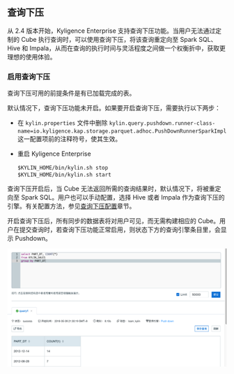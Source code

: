 





## 查询下压

从 2.4 版本开始，Kyligence Enterprise 支持查询下压功能。当用户无法通过定制的 Cube 执行查询时，可以使用查询下压，将该查询重定向至 Spark SQL、Hive 和 Impala，从而在查询的执行时间与灵活程度之间做一个权衡折中，获取更理想的使用体验。

### 启用查询下压

查询下压可用的前提条件是有已加载完成的表。

默认情况下，查询下压功能未开启。如果要开启查询下压，需要执行以下两步：

- 在 `kylin.properties` 文件中删除 `kylin.query.pushdown.runner-class-name=io.kyligence.kap.storage.parquet.adhoc.PushDownRunnerSparkImpl` 这一配置项前的注释符号，使其生效。

- 重启 Kyligence Enterprise

  ```
  $KYLIN_HOME/bin/kylin.sh stop
  $KYLIN_HOME/bin/kylin.sh start
  ```

查询下压开启后，当 Cube 无法返回所需的查询结果时，默认情况下，将被重定向至 Spark SQL。用户也可以手动配置，选择 Hive 或者 Impala 作为查询下压的引擎。有关配置方法，参见[查询下压配置](../config/pushdown/README.md)章节。

开启查询下压后，所有同步的数据表将对用户可见，而无需构建相应的 Cube。用户在提交查询时，若查询下压功能正常启用，则状态下方的查询引擎条目里，会显示 Pushdown。

![查询下压](images/pushdown/pushdown.cn.png)
